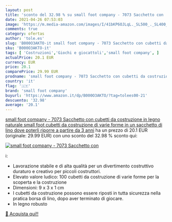 ```yaml
---
layout: post
title: 'sconto del 32.98 % su small foot company - 7073 Sacchetto con   '
date: 2021-04-26 07:53:03
image: 'https://m.media-amazon.com/images/I/41bKP6OJLqL._SL500_._SL400_.jpg'
comments: true
category: ofertas
author: 'tole.es'
slug: 'B000O3AKTO-it small foot company - 7073 Sacchetto con cubetti da...'
sku: 'B000O3AKTO-it'
tags: [ 'Costruzioni','Giochi e giocattoli','small foot company', ]
actualPrice: 20.1 EUR
currency: EUR
price: 20.1
comparePrice: 29.99 EUR
prodname: 'small foot company - 7073 Sacchetto con cubetti da costruzione in legno naturale small foot  cubetti da costruzione di varie forme  in un sacchetto di lino dove poterli riporre  a partire da 3 anni'
country: 'it'
flag: '🇮🇹'
brand: 'small foot company'
buyurl: 'https://www.amazon.it/dp/B000O3AKTO/?tag=tolees00-21'
descuento: '32.98'
average: '20.1'
---
```


[small foot company - 7073 Sacchetto con cubetti da costruzione in legno naturale small foot  cubetti da costruzione di varie forme  in un sacchetto di lino dove poterli riporre  a partire da 3 anni](https://www.amazon.it/dp/B000O3AKTO/?tag=tolees00-21) ha un prezzo di 20.1 EUR (originale: 29.99 EUR) con uno sconto del 32.98 % sconto qui:

[![small foot company - 7073 Sacchetto con ](https://m.media-amazon.com/images/I/41bKP6OJLqL._SL500_._SL400_.jpg)](https://www.amazon.it/dp/B000O3AKTO/?tag=tolees00-21)

ℹ️:

- Lavorazione stabile e di alta qualità per un divertimento costruttivo duraturo e creativo per piccoli costruttori.
- Elevato valore ludico: 100 cubetti da costruzione di varie forme per la scoperta e la costruzione
- Dimensioni: 9 x 3 x 1 cm
- I cubetti da costruzione possono essere riposti in tutta sicurezza nella pratica borsa di lino, dopo aver terminato di giocare.
- In legno robusto

[🛒 Acquista qui!!](https://www.amazon.it/dp/B000O3AKTO/?tag=tolees00-21)
